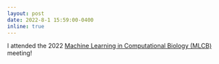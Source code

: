 ```yaml
---
layout: post
date: 2022-8-1 15:59:00-0400
inline: true
---
```


I attended the 2022 [Machine Learning in Computational Biology (MLCB)](https://sites.google.com/cs.washington.edu/mlcb2022/) meeting!
